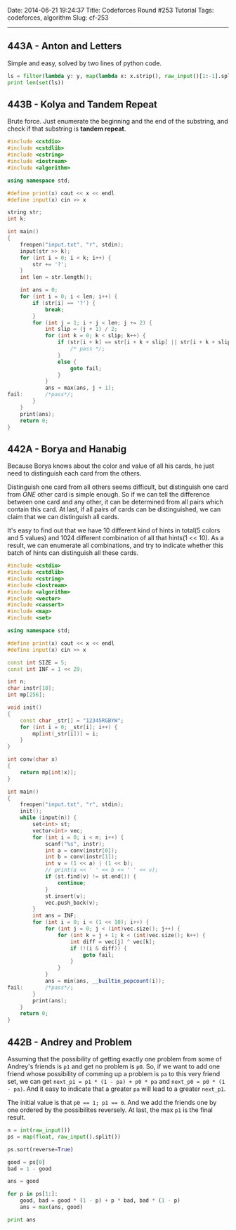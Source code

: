 Date: 2014-06-21 19:24:37 
Title: Codeforces Round #253 Tutorial
Tags: codeforces, algorithm
Slug: cf-253

---

## 443A - Anton and Letters

Simple and easy, solved by two lines of python code.

```python
ls = filter(lambda y: y, map(lambda x: x.strip(), raw_input()[1:-1].split(",")))
print len(set(ls))
```

## 443B - Kolya and Tandem Repeat

Brute force. Just enumerate the beginning and the end of the substring, and check if that substring is **tandem repeat**.

```cpp
#include <cstdio>
#include <cstdlib>
#include <cstring>
#include <iostream>
#include <algorithm>

using namespace std;

#define print(x) cout << x << endl
#define input(x) cin >> x

string str;
int k;

int main()
{
    freopen("input.txt", "r", stdin);
    input(str >> k);
    for (int i = 0; i < k; i++) {
        str += '?';
    }
    int len = str.length();

    int ans = 0;
    for (int i = 0; i < len; i++) {
        if (str[i] == '?') {
            break;
        }
        for (int j = 1; i + j < len; j += 2) {
            int slip = (j + 1) / 2;
            for (int k = 0; k < slip; k++) {
                if (str[i + k] == str[i + k + slip] || str[i + k + slip] == '?') {
                    /* pass */;
                }
                else {
                    goto fail;
                }
            }
            ans = max(ans, j + 1);
fail:       /*pass*/;
        }
    }
    print(ans);
    return 0;
}
```

## 442A - Borya and Hanabig 

Because Borya knows about the color and value of all his cards, he just need to distinguish each card from the others. 

Distinguish one card from all others seems difficult, but distinguish one card from *ONE* other card is simple enough. So if we can tell the difference between one card and any other, it can be determined from all pairs which contain this card. At last, if all pairs of cards can be distinguished, we can claim that we can distinguish all cards.

It's easy to find out that we have 10 different kind of hints in total(5 colors and 5 values) and 1024 different combination of all that hints(1 << 10). As a result, we can enumerate all combinations, and try to indicate whether this batch of hints can distinguish all these cards.

```cpp
#include <cstdio>
#include <cstdlib>
#include <cstring>
#include <iostream>
#include <algorithm>
#include <vector>
#include <cassert>
#include <map>
#include <set>

using namespace std;

#define print(x) cout << x << endl
#define input(x) cin >> x

const int SIZE = 5;
const int INF = 1 << 29;

int n;
char instr[10];
int mp[256];

void init()
{
    const char _str[] = "12345RGBYW";
    for (int i = 0; _str[i]; i++) {
        mp[int(_str[i])] = i;
    }
}   

int conv(char x)
{
    return mp[int(x)];
}

int main()
{
    freopen("input.txt", "r", stdin);
    init();
    while (input(n)) {
        set<int> st;
        vector<int> vec;
        for (int i = 0; i < n; i++) {
            scanf("%s", instr);
            int a = conv(instr[0]);
            int b = conv(instr[1]);
            int v = (1 << a) | (1 << b);
            // print(a << ' ' << b << ' ' << v);
            if (st.find(v) != st.end()) {
                continue;
            }
            st.insert(v);
            vec.push_back(v);
        }
        int ans = INF;
        for (int i = 0; i < (1 << 10); i++) {
            for (int j = 0; j < (int)vec.size(); j++) {
                for (int k = j + 1; k < (int)vec.size(); k++) {
                    int diff = vec[j] ^ vec[k];
                    if (!(i & diff)) {
                        goto fail;
                    }
                }
            }
            ans = min(ans, __builtin_popcount(i));
fail:       /*pass*/;
        }
        print(ans);
    }
    return 0;
}
```

## 442B - Andrey and Problem

Assuming that the possibility of getting exactly one problem from some of Andrey's friends is ``p1`` and get no problem is ``p0``. So, if we want to add one friend whose possibility of comming up a problem is ``pa`` to this very friend set, we can get ``next_p1 = p1 * (1 - pa) + p0 * pa`` and ``next_p0 = p0 * (1 - pa)``. And it easy to indicate that a greater ``pa`` will lead to a greater ``next_p1``.

The initial value is that ``p0 == 1; p1 == 0``. And we add the friends one by one ordered by the possibilites reversely. At last, the max ``p1`` is the final result.

```python
n = int(raw_input())
ps = map(float, raw_input().split())

ps.sort(reverse=True)

good = ps[0]
bad = 1 - good

ans = good

for p in ps[1:]:
    good, bad = good * (1 - p) + p * bad, bad * (1 - p)
    ans = max(ans, good)

print ans
```
